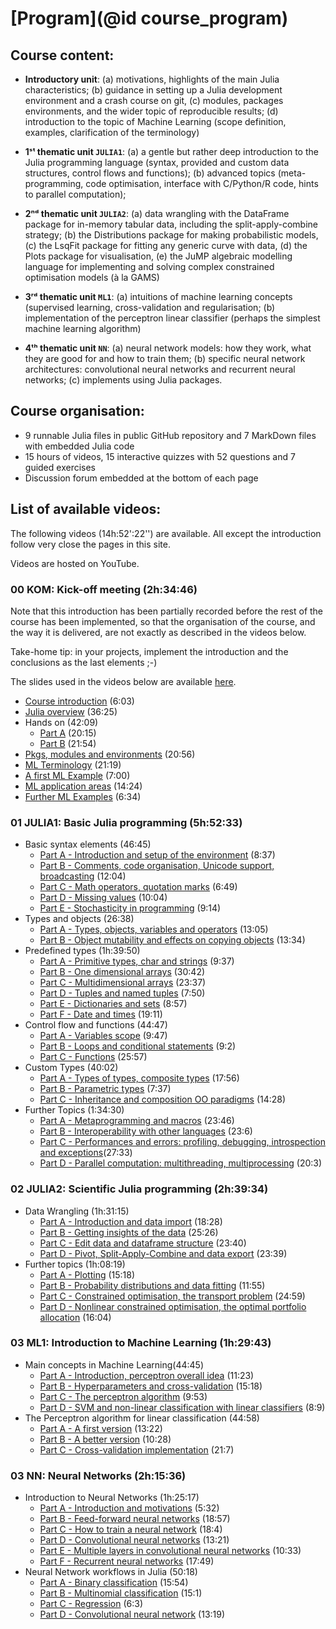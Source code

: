# [Program](@id course_program)



## Course content:

- **Introductory unit**: (a) motivations, highlights of the main Julia  characteristics; (b) guidance in setting up a Julia development environment and a crash course on git, (c) modules, packages environments, and the wider topic of reproducible results; (d) introduction to the topic of Machine Learning (scope definition, examples, clarification of the terminology)

- **1ˢᵗ thematic unit `JULIA1`**: (a) a gentle but rather deep introduction to the Julia programming language (syntax, provided and custom data structures, control flows and functions); (b) advanced topics (meta-programming, code optimisation, interface with C/Python/R code, hints to parallel computation);

- **2ⁿᵈ thematic unit `JULIA2`**: (a) data wrangling with the DataFrame package for in-memory tabular data, including the split-apply-combine strategy; (b) the Distributions package for making probabilistic models, (c) the LsqFit package for fitting any generic curve with data, (d) the Plots package for visualisation, (e) the JuMP algebraic modelling language for implementing and solving  complex constrained optimisation models (à la GAMS)

- **3ʳᵈ thematic unit `ML1`**:  (a) intuitions of machine learning concepts (supervised learning, cross-validation and regularisation; (b) implementation of the perceptron linear classifier (perhaps the simplest machine learning algorithm)

- **4ᵗʰ thematic unit `NN`**:  (a) neural network models: how they work, what they are good for and how to train them; (b) specific neural network architectures: convolutional neural networks and recurrent neural networks; (c) implements using Julia packages.

## Course organisation:

- 9 runnable Julia files in public GitHub repository and 7 MarkDown files with embedded Julia code
- 15 hours of videos, 15 interactive quizzes with 52 questions and 7 guided exercises
- Discussion forum embedded at the bottom of each page


## List of available videos:


The following videos (14h:52':22'') are available. All except the introduction follow very close the pages in this site.

Videos are hosted on YouTube.

### 00 KOM: Kick-off meeting (2h:34:46)

Note that this introduction has been partially recorded before the rest of the course has been implemented, so that the organisation of the course, and the way it is delivered, are not exactly as described in the videos below.

Take-home tip: in your projects, implement the introduction and the conclusions as the last elements ;-)

The slides used in the videos below are available [here](https://github.com/sylvaticus/SPMLJ/blob/main/lessonsSources/00_-_INTRO_-_Introduction_julia_ml/assets/00_KOMEETING.pdf).

- [Course introduction](https://www.youtube.com/watch?v=82IbUHUgzLo&list=PLDIpPSqVuMmLGUNGMXL2eO2pqKlzdPfxa&index=1) (6:03)
- [Julia overview](https://www.youtube.com/watch?v=uW8iyTjSaJk&list=PLDIpPSqVuMmLGUNGMXL2eO2pqKlzdPfxa&index=2) (36:25)
- Hands on (42:09)
  - [Part A](https://www.youtube.com/watch?v=kT9Vm8Ov6qo&list=PLDIpPSqVuMmLGUNGMXL2eO2pqKlzdPfxa&index=3) (20:15)
  - [Part B](https://www.youtube.com/watch?v=51AwIJzxtgw&list=PLDIpPSqVuMmLGUNGMXL2eO2pqKlzdPfxa&index=4) (21:54)
- [Pkgs, modules and environments](https://www.youtube.com/watch?v=_qTLSrk1ICA&list=PLDIpPSqVuMmLGUNGMXL2eO2pqKlzdPfxa&index=5) (20:56)
- [ML Terminology](https://www.youtube.com/watch?v=l9ls2yssKiE&list=PLDIpPSqVuMmLGUNGMXL2eO2pqKlzdPfxa&index=6) (21:19)
- [A first ML Example](https://www.youtube.com/watch?v=SclPPNvYEAI&list=PLDIpPSqVuMmLGUNGMXL2eO2pqKlzdPfxa&index=7) (7:00)
- [ML application areas](https://www.youtube.com/watch?v=bIApDXIhm1k&list=PLDIpPSqVuMmLGUNGMXL2eO2pqKlzdPfxa&index=8) (14:24)
- [Further ML Examples](https://www.youtube.com/watch?v=9Kni5XkQV5M&list=PLDIpPSqVuMmLGUNGMXL2eO2pqKlzdPfxa&index=9) (6:34)


### 01 JULIA1: Basic Julia programming (5h:52:33)
- Basic syntax elements (46:45)
  - [Part A - Introduction and setup of the environment](https://www.youtube.com/watch?v=fRv3vAmzHS8&list=PLDIpPSqVuMmK1poGUS7nuAXXILxHxmV2O&index=1) (8:37)
  - [Part B - Comments, code organisation, Unicode support, broadcasting](https://www.youtube.com/watch?v=1SVA6woAq18&list=PLDIpPSqVuMmK1poGUS7nuAXXILxHxmV2O&index=2) (12:04)
  - [Part C - Math operators, quotation marks](https://www.youtube.com/watch?v=1AVb-92QmPg&list=PLDIpPSqVuMmK1poGUS7nuAXXILxHxmV2O&index=3) (6:49)
  - [Part D - Missing values](https://www.youtube.com/watch?v=UGlJlH1BbjM&list=PLDIpPSqVuMmK1poGUS7nuAXXILxHxmV2O&index=4) (10:04)
  - [Part E - Stochasticity in programming](https://www.youtube.com/watch?v=Hi_a7YWA_j8&list=PLDIpPSqVuMmK1poGUS7nuAXXILxHxmV2O&index=5) (9:14)
- Types and objects (26:38)
  - [Part A - Types, objects, variables and operators](https://www.youtube.com/watch?v=tOqojCvpAuE&list=PLDIpPSqVuMmK1poGUS7nuAXXILxHxmV2O&index=6) (13:05)
  - [Part B - Object mutability and effects on copying objects](https://www.youtube.com/watch?v=yeaTNPKqRTo&list=PLDIpPSqVuMmK1poGUS7nuAXXILxHxmV2O&index=7) (13:34)      
- Predefined types (1h:39:50)
  - [Part A - Primitive types, char and strings](https://www.youtube.com/watch?v=kEb50RK1sK0&list=PLDIpPSqVuMmK1poGUS7nuAXXILxHxmV2O&index=8) (9:37)
  - [Part B - One dimensional arrays](https://www.youtube.com/watch?v=4nR1rI8_hug&list=PLDIpPSqVuMmK1poGUS7nuAXXILxHxmV2O&index=9) (30:42)
  - [Part C - Multidimensional arrays](https://www.youtube.com/watch?v=WJcikzhIr7Y&list=PLDIpPSqVuMmK1poGUS7nuAXXILxHxmV2O&index=10) (23:37)
  - [Part D - Tuples and named tuples](https://www.youtube.com/watch?v=79kRlC5dbAo&list=PLDIpPSqVuMmK1poGUS7nuAXXILxHxmV2O&index=11) (7:50)
  - [Part E - Dictionaries and sets](https://www.youtube.com/watch?v=KwY_dfvzByk&list=PLDIpPSqVuMmK1poGUS7nuAXXILxHxmV2O&index=12) (8:57)
  - [Part F - Date and times](https://www.youtube.com/watch?v=y4Ty2Wx_lC4&list=PLDIpPSqVuMmK1poGUS7nuAXXILxHxmV2O&index=13) (19:11)
- Control flow and functions (44:47)
  - [Part A - Variables scope](https://www.youtube.com/watch?v=S8HcWitIRZg&list=PLDIpPSqVuMmK1poGUS7nuAXXILxHxmV2O&index=14) (9:47)
  - [Part B - Loops and conditional statements](https://www.youtube.com/watch?v=DGh_5aNKghI&list=PLDIpPSqVuMmK1poGUS7nuAXXILxHxmV2O&index=15) (9:2)   
  - [Part C - Functions](https://www.youtube.com/watch?v=oejR6LKvFXY&list=PLDIpPSqVuMmK1poGUS7nuAXXILxHxmV2O&index=16) (25:57)
- Custom Types (40:02)
  - [Part A - Types of types, composite types](https://www.youtube.com/watch?v=-tuVyAixoXE&list=PLDIpPSqVuMmK1poGUS7nuAXXILxHxmV2O&index=17) (17:56)
  - [Part B - Parametric types](https://www.youtube.com/watch?v=UCybSmhURIE&list=PLDIpPSqVuMmK1poGUS7nuAXXILxHxmV2O&index=18) (7:37)
  - [Part C - Inheritance and composition OO paradigms](https://www.youtube.com/watch?v=gv8ZIThsHTo&list=PLDIpPSqVuMmK1poGUS7nuAXXILxHxmV2O&index=19) (14:28)  
- Further Topics (1:34:30)
  - [Part A - Metaprogramming and macros](https://www.youtube.com/watch?v=Q3Fx6pFLCFk&list=PLDIpPSqVuMmK1poGUS7nuAXXILxHxmV2O&index=20) (23:46)
  - [Part B - Interoperability with other languages](https://www.youtube.com/watch?v=xK_Ug2gtQvU&list=PLDIpPSqVuMmK1poGUS7nuAXXILxHxmV2O&index=21) (23:6)
  - [Part C - Performances and errors: profiling, debugging, introspection and exceptions](https://www.youtube.com/watch?v=vg8v_6oX2DM&list=PLDIpPSqVuMmK1poGUS7nuAXXILxHxmV2O&index=22)(27:33)
  - [Part D - Parallel computation: multithreading, multiprocessing](https://www.youtube.com/watch?v=L849oXXCXFM&list=PLDIpPSqVuMmK1poGUS7nuAXXILxHxmV2O&index=23) (20:3)


### 02 JULIA2: Scientific Julia programming (2h:39:34)
- Data Wrangling (1h:31:15)
  - [Part A - Introduction and data import](https://www.youtube.com/watch?v=o3TiuZlxMKI&list=PLDIpPSqVuMmI4Dhiekw2y1wakzsaMSJVG&index=1) (18:28)
  - [Part B - Getting insights of the data](https://www.youtube.com/watch?v=_iQh9dddIUY&list=PLDIpPSqVuMmI4Dhiekw2y1wakzsaMSJVG&index=2) (25:26)
  - [Part C - Edit data and dataframe structure](https://www.youtube.com/watch?v=qhhT-Ckyvag&list=PLDIpPSqVuMmI4Dhiekw2y1wakzsaMSJVG&index=3) (23:40)
  - [Part D - Pivot, Split-Apply-Combine and data export](https://www.youtube.com/watch?v=w1KcD8sJLok&list=PLDIpPSqVuMmI4Dhiekw2y1wakzsaMSJVG&index=4) (23:39)
- Further topics (1h:08:19)
  - [Part A - Plotting](https://www.youtube.com/watch?v=b-WkKMLd-Ws&list=PLDIpPSqVuMmI4Dhiekw2y1wakzsaMSJVG&index=5) (15:18)
  - [Part B - Probability distributions and data fitting](https://www.youtube.com/watch?v=cfNXk2eiIFE&list=PLDIpPSqVuMmI4Dhiekw2y1wakzsaMSJVG&index=6) (11:55)
  - [Part C - Constrained optimisation, the transport problem](https://www.youtube.com/watch?v=vxo7nOpnFSs&list=PLDIpPSqVuMmI4Dhiekw2y1wakzsaMSJVG&index=7) (24:59)
  - [Part D - Nonlinear constrained optimisation, the optimal portfolio allocation](https://www.youtube.com/watch?v=_ypOlSwCC7U&list=PLDIpPSqVuMmI4Dhiekw2y1wakzsaMSJVG&index=8) (16:04)

### 03 ML1: Introduction to Machine Learning (1h:29:43)
- Main concepts in Machine Learning(44:45)
  - [Part A - Introduction, perceptron overall idea](https://www.youtube.com/watch?v=JuqCxqLik0s&list=PLDIpPSqVuMmL9JsL_hDdciDvreAOtQg3v&index=1) (11:23)
  - [Part B - Hyperparameters and cross-validation](https://www.youtube.com/watch?v=agi2dKxClec&list=PLDIpPSqVuMmL9JsL_hDdciDvreAOtQg3v&index=2) (15:18)
  - [Part C - The perceptron algorithm](https://www.youtube.com/watch?v=2otq8KEMp8Y&list=PLDIpPSqVuMmL9JsL_hDdciDvreAOtQg3v&index=3) (9:53)
  - [Part D - SVM and non-linear classification with linear classifiers](https://www.youtube.com/watch?v=KsOubVwDcjY&list=PLDIpPSqVuMmL9JsL_hDdciDvreAOtQg3v&index=4) (8:9)
- The Perceptron algorithm for linear classification (44:58)
  - [Part A - A first version](https://www.youtube.com/watch?v=kOGSvdgd_3Y&list=PLDIpPSqVuMmL9JsL_hDdciDvreAOtQg3v&index=5) (13:22)
  - [Part B - A better version](https://www.youtube.com/watch?v=g0yz7La53Vc&list=PLDIpPSqVuMmL9JsL_hDdciDvreAOtQg3v&index=6) (10:28)
  - [Part C - Cross-validation implementation](https://www.youtube.com/watch?v=ieIZFF6RYQo&list=PLDIpPSqVuMmL9JsL_hDdciDvreAOtQg3v&index=7) (21:7)

### 03 NN: Neural Networks (2h:15:36)
- Introduction to Neural Networks (1h:25:17)
  - [Part A - Introduction and motivations](https://www.youtube.com/watch?v=4m_BzDV15XQ&list=PLDIpPSqVuMmIvTA3w7ATUKHzq82uey8pP&index=1) (5:32)
  - [Part B - Feed-forward neural networks](https://www.youtube.com/watch?v=MMrM5X4gxqY&list=PLDIpPSqVuMmIvTA3w7ATUKHzq82uey8pP&index=2) (18:57)
  - [Part C - How to train a neural network](https://www.youtube.com/watch?v=FNVfRwqT120&list=PLDIpPSqVuMmIvTA3w7ATUKHzq82uey8pP&index=3) (18:4)
  - [Part D - Convolutional neural networks](https://www.youtube.com/watch?v=hFaOeSLEqpI&list=PLDIpPSqVuMmIvTA3w7ATUKHzq82uey8pP&index=4) (13:21)
  - [Part E - Multiple layers in convolutional neural networks](https://www.youtube.com/watch?v=zWQ8-voVW78&list=PLDIpPSqVuMmIvTA3w7ATUKHzq82uey8pP&index=5) (10:33)
  - [Part F - Recurrent neural networks](https://www.youtube.com/watch?v=oeyfFrgcW5c&list=PLDIpPSqVuMmIvTA3w7ATUKHzq82uey8pP&index=6) (17:49)
- Neural Network workflows in Julia (50:18)
  - [Part A - Binary classification](https://www.youtube.com/watch?v=IFVz0jsy5AQ&list=PLDIpPSqVuMmIvTA3w7ATUKHzq82uey8pP&index=7) (15:54)
  - [Part B - Multinomial classification](https://www.youtube.com/watch?v=fqROq7B6nyY&list=PLDIpPSqVuMmIvTA3w7ATUKHzq82uey8pP&index=8) (15:1)
  - [Part C - Regression](https://www.youtube.com/watch?v=jO-mfgzo7VY&list=PLDIpPSqVuMmIvTA3w7ATUKHzq82uey8pP&index=9) (6:3)
  - [Part D - Convolutional neural network](https://www.youtube.com/watch?v=mSUdLu9HAd4&list=PLDIpPSqVuMmIvTA3w7ATUKHzq82uey8pP&index=10) (13:19)
